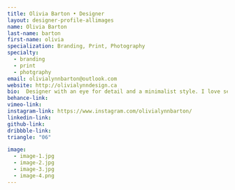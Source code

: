 ```yaml
---
title: Olivia Barton • Designer
layout: designer-profile-allimages
name: Olivia Barton
last-name: barton
first-name: olivia
specialization: Branding, Print, Photography
specialty:
  - branding
  - print
  - photgraphy
email: olivialynnbarton@outlook.com
website: http://olivialynndesign.ca
bio:  Designer with an eye for detail and a minimalist style. I love seeing the difference great design can make.
behance-link:
vimeo-link:
instagram-link: https://www.instagram.com/olivialynnbarton/
linkedin-link:
github-link:
dribbble-link:
triangle: "06"

image:
  - image-1.jpg
  - image-2.jpg
  - image-3.jpg
  - image-4.png
---
```


